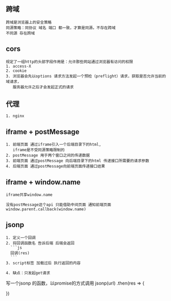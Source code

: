 ## 跨域
    跨域是浏览器上的安全策略
    同源策略：同协议 域名 端口 都一致，才算是同源。不存在跨域
    不同源 存在跨域

## cors
    规定了一组http的头部字段作用是：允许那些网站通过浏览器有访问的权限
    1. access-X
    2. cookie
    3. 浏览器会先以options 请求方法发起一个预检（preflight）请求，获取是否允许当前的域请求，
       服务器允许之后才会发起正式的请求

## 代理
    1. nginx

## iframe + postMessage
    1. 前端页面 通过iframe引入一个后端目录下的html,
       iframe是不受同源策略限制的
    2. postMessage 用于两个窗口之间的传递数据
    3. 前端页面 通过postMessage 向后端目录下的html 传递接口所需要的请求参数
    4. 后端页面 通过postMessage向前端页面传递接口结果

## iframe + window.name
    iframe共享window.name

    没有postMessage这个api 只能借助中间页面 通知前端页面  window.parent.callback(window.name)

## jsonp
    1. 定义一个回调
    2. 将回调函数名 告诉后端 后端会返回
      ```js
      回调(res)
      ```
    3. script标签 加载过后 执行返回的内容

    4. 缺点：只发起get请求

写一个jsonp 的函数，以promise的方式调用
jsonp(url)
.then(res => {

})